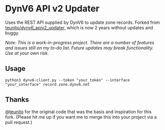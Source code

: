 # DynV6 API v2 Updater

Uses the REST API supplied by DynV6 to update zone records. Forked from [teunito/dynv6_apiv2_updater](https://github.com/teunito/dynv6_apiv2_updater), which is now 2 years without updates and buggy.

*Note: This is a work-in-progress project. There are a number of features and issues still on my to-do list. Future updates may break functionality. Use at your own risk.*

## Usage
`python3 dynv6-client.py --token "your_token" --interface "your_interface" record.zone.dynv6.net`

## Thanks
@[teunito](https://github.com/teunito) for the original code that was the basis and inspiration for this fork. (Please hit me up if you want me to merge this into your project via a pull request.)
